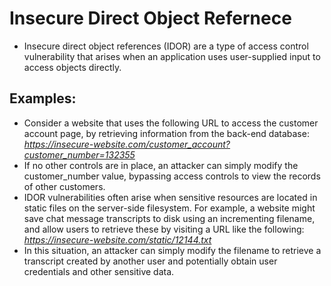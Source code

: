 # Insecure Direct Object Refernece
* Insecure direct object references (IDOR) are a type of access control vulnerability that arises when an application uses user-supplied input to access objects directly.

## Examples:
* Consider a website that uses the following URL to access the customer account page, by retrieving information from the back-end database: *https://insecure-website.com/customer_account?customer_number=132355*
* If no other controls are in place, an attacker can simply modify the customer_number value, bypassing access controls to view the records of other customers.
* IDOR vulnerabilities often arise when sensitive resources are located in static files on the server-side filesystem. For example, a website might save chat message transcripts to disk using an incrementing filename, and allow users to retrieve these by visiting a URL like the following: *https://insecure-website.com/static/12144.txt*
* In this situation, an attacker can simply modify the filename to retrieve a transcript created by another user and potentially obtain user credentials and other sensitive data.
